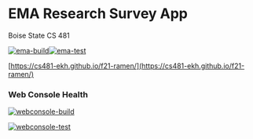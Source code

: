 # EMA Research Survey App
Boise State CS 481

[![ema-build](https://github.com/cs481-ekh/s22-ema/actions/workflows/ema-build.yml/badge.svg)](https://github.com/cs481-ekh/s22-ema/actions/workflows/ema-build.yml)[![ema-test](https://github.com/cs481-ekh/s22-ema/actions/workflows/ema-test.yml/badge.svg)](https://github.com/cs481-ekh/s22-ema/actions/workflows/ema-test.yml)

[https://cs481-ekh.github.io/f21-ramen/](https://cs481-ekh.github.io/f21-ramen/)

<h3>Web Console Health </h3>

[![webconsole-build](https://github.com/cs481-ekh/s22-ema/actions/workflows/webconsole-build.yml/badge.svg)](https://github.com/cs481-ekh/s22-ema/actions/workflows/webconsole-build.yml)

[![webconsole-test](https://github.com/cs481-ekh/s22-ema/actions/workflows/webconsole-test.yml/badge.svg)](https://github.com/cs481-ekh/s22-ema/actions/workflows/webconsole-test.yml)
